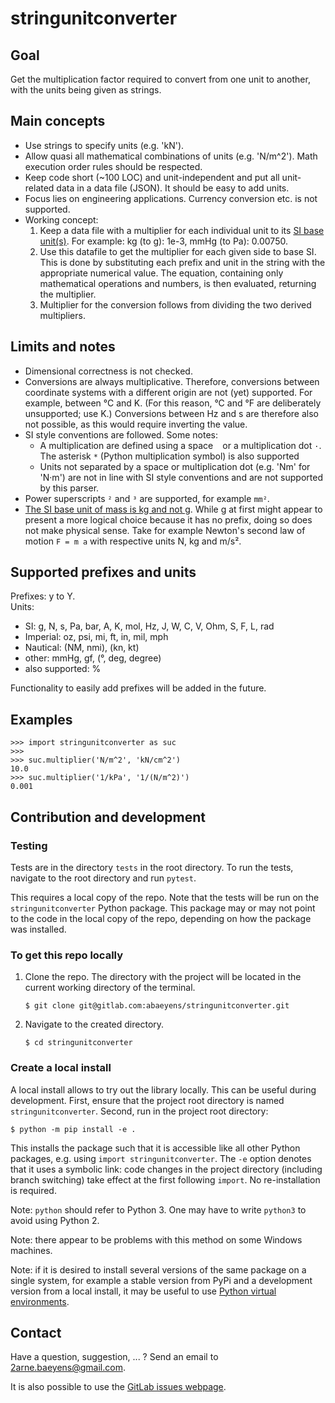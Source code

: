 # stringunitconverter

## Goal
Get the multiplication factor
required to convert from one unit to another,
with the units being given as strings.


## Main concepts
- Use strings to specify units
  (e.g. 'kN').
- Allow quasi all mathematical combinations of units
  (e.g. 'N/m^2').
  Math execution order rules should be respected.
- Keep code short (~100 LOC) and unit-independent
  and put all unit-related data in a data file (JSON).
  It should be easy to add units.
- Focus lies on engineering applications.
  Currency conversion etc. is not supported.
- Working concept:
  1. Keep a data file with a multiplier for each individual unit
     to its [SI base unit(s)](
     https://en.wikipedia.org/wiki/SI_base_unit).
     For example: kg (to g): 1e-3, mmHg (to Pa): 0.00750.
  3. Use this datafile to get the multiplier for each given side to base SI.
     This is done by substituting each prefix and unit in the string
     with the appropriate numerical value.
     The equation, containing only mathematical operations and numbers,
     is then evaluated, returning the multiplier.
  4. Multiplier for the conversion follows from dividing the two derived multipliers.

## Limits and notes
- Dimensional correctness is not checked.
- Conversions are always multiplicative.
  Therefore, conversions between coordinate systems with a different origin
  are not (yet) supported.
  For example, between °C and K.
  (For this reason, °C and °F are deliberately unsupported; use K.)
  Conversions between Hz and s are therefore also not possible,
  as this would require inverting the value.
- SI style conventions are followed. Some notes:
  - A multiplication are defined using a space ` ` or
    a multiplication dot `·`.
    The asterisk `*` (Python multiplication symbol) is also supported
  - Units not separated by a space or multiplication dot (e.g. 'Nm' for 'N·m')
    are not in line with SI style conventions
    and are not supported by this parser.
- Power superscripts `²` and `³` are supported, for example `mm²`. 
- [The SI base unit of mass is kg and not g](
  https://en.wikipedia.org/wiki/SI_base_unit).
  While g at first might appear to present
  a more logical choice because it has no prefix,
  doing so does not make physical sense.
  Take for example Newton's second law of motion `F = m a`
  with respective units N, kg and m/s².

## Supported prefixes and units
Prefixes: y to Y.  
Units:
- SI: g, N, s, Pa, bar, A, K, mol, Hz, J, W, C, V, Ohm, S, F, L, rad
- Imperial: oz, psi, mi, ft, in, mil, mph
- Nautical: (NM, nmi), (kn, kt)
- other: mmHg, gf, (°, deg, degree)
- also supported: %


Functionality to easily add prefixes will be added in the future.


## Examples
```python3
>>> import stringunitconverter as suc
>>>
>>> suc.multiplier('N/m^2', 'kN/cm^2')
10.0
>>> suc.multiplier('1/kPa', '1/(N/m^2)')
0.001
```


## Contribution and development
### Testing
Tests are in the directory `tests`
in the root directory.
To run the tests, navigate to the root directory
and run
`pytest`.

This requires a local copy of the repo.
Note that the tests will be run on
the `stringunitconverter` Python package.
This package may or may not point to
the code in the local copy of the repo,
depending on how the package was installed.


### To get this repo locally
1. Clone the repo.
The directory with the project will be located in the current working directory of the terminal.
    ```
    $ git clone git@gitlab.com:abaeyens/stringunitconverter.git
    ```
1. Navigate to the created directory.
    ```
    $ cd stringunitconverter
    ```


### Create a local install
A local install allows to try out the library locally.
This can be useful during development.
First, ensure that the project root directory is named `stringunitconverter`.
Second, run in the project root directory:
```
$ python -m pip install -e .
```
This installs the package such that it is accessible
like all other Python packages, e.g. using `import stringunitconverter`.
The `-e` option denotes that it uses a symbolic link:
code changes in the project directory (including branch switching)
take effect at the first following `import`.
No re-installation is required.

Note: `python` should refer to Python 3.
One may have to write `python3` to avoid using Python 2. 

Note: there appear to be problems with this method on some Windows machines.

Note: if it is desired to install several versions of the same package on a single system,
for example a stable version from PyPi
and a development version from a local install,
it may be useful to use
[Python virtual environments](https://docs.python.org/3/tutorial/venv.html).


## Contact
Have a question, suggestion, ... ? Send an email to
[2arne.baeyens@gmail.com](mailto:2arne.baeyens@gmail.com).

It is also possible to use the [GitLab issues webpage](https://gitlab.com/abaeyens/stringunitconverter/-/issues).

